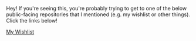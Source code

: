 Hey! If you're seeing this, you're probably trying to get to one of the below public-facing repositories that I mentioned (e.g. my wishlist or other things). Click the links below!

[My Wishlist](Wishlist.md)